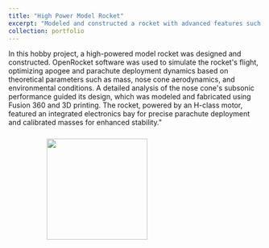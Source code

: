 ```yaml
---
title: "High Power Model Rocket"
excerpt: "Modeled and constructed a rocket with advanced features such as a calibrated electronics bay for parachute deployment, leveraging tools like OpenRocket and Fusion 360."
collection: portfolio
---
```


In this hobby project, a high-powered model rocket was designed and constructed. OpenRocket software was used to simulate the rocket's flight, optimizing apogee and parachute deployment dynamics based on theoretical parameters such as mass, nose cone aerodynamics, and environmental conditions. A detailed analysis of the nose cone's subsonic performance guided its design, which was modeled and fabricated using Fusion 360 and 3D printing. The rocket, powered by an H-class motor, featured an integrated electronics bay for precise parachute deployment and calibrated masses for enhanced stability."

<div style="display: flex; flex-wrap: wrap; justify-content: space-around;">
  <!-- Image 1 -->
  <div style="margin: 10px;">
    <img src='/images/OpenRocket.png" style="width: 200px; height: auto;">
  </div>

  <!-- Image 2 -->
  <div style="margin: 10px;">
    <img src='/images/OpenRocketSim.png" style="width: 200px; height: auto;">
  </div>

  <!-- Image 3 -->
  <div style="margin: 10px;">
    <img src='/images/ActualRocket.jpg" style="width: 200px; height: auto;">
  </div>

  <!-- Video -->
  <div style="margin: 10px;">
    <video controls style="width: 200px; height: auto;">
      <source src="/images/ActualRocketVideo.mp4" type="video/mp4">
    </video>
  </div>
</div>







